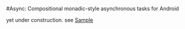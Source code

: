 #Async: Compositional monadic-style asynchronous tasks for Android

yet under construction. see [Sample](async-sample/src/Example.java)

